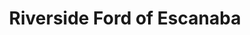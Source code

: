 ---
title: "Riverside Ford of Escanaba"
url: /escanaba/riverside-ford-of-escanaba/
shop: Autohaus
---